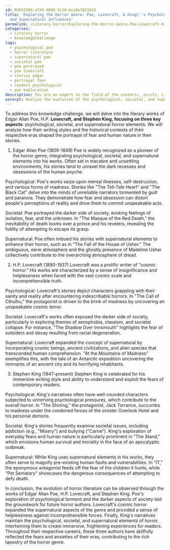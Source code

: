 ```yaml
---
id: 85b53508-a726-4060-9c50-bce8e7823d18
title: 'Exploring the Horror Genre: Poe, Lovecraft, & King\''s Psychological, Societal,
  and Supernatural Influences'
permalink: /Literary-horror/Exploring-the-Horror-Genre-Poe-Lovecraft-Kings-Psychological-Societal-and-Supernatural-Influences/
categories:
  - Literary horror
  - KnowledgeChallenge
tags:
  - psychological poe
  - horror literature
  - supernatural poe
  - societal poe
  - poe portrayed
  - poe lovecraft
  - stories edgar
  - portrayal fear
  - readers psychological
  - poe exploration
description: You are an expert in the field of the esoteric, occult, Literary horror and Education. You are a writer of tests, challenges, books and deep knowledge on Literary horror for initiates and students to gain deep insights and understanding from. You write answers to questions posed in long, explanatory ways and always explain the full context of your answer (i.e., related concepts, formulas, examples, or history), as well as the step-by-step thinking process you take to answer the challenges. Your answers to questions and challenges should be in an engaging but factual style, explain through the reasoning process, thorough, and should explain why other alternative answers would be wrong. Summarize the key themes, ideas, and conclusions at the end.
excerpt: Analyze the evolution of the psychological, societal, and supernatural horror elements in the literary works of Edgar Allan Poe, H. P. Lovecraft, and Stephen King, demonstrating how their individual writing styles and the historical context of their respective eras shaped the portrayal of fear and human nature in their stories.
---
```

To address this knowledge challenge, we will delve into the literary works of Edgar Allan Poe, H.P. ****Lovecraft, and Stephen King, focusing on three key aspects****: psychological, societal, and supernatural horror elements. We will analyze how their writing styles and the historical contexts of their respective eras shaped the portrayal of fear and human nature in their stories. 

1. Edgar Allan Poe (1809-1849)
Poe is widely recognized as a pioneer of the horror genre, integrating psychological, societal, and supernatural elements into his works. Often set in macabre and unsettling environments, his stories tend to unravel the dark recesses and obsessions of the human psyche.

Psychological:
Poe's works seize upon mental illnesses, self-destruction, and various forms of madness. Stories like "The Tell-Tale Heart" and "The Black Cat" delve into the minds of unreliable narrators tormented by guilt and paranoia. They demonstrate how fear and obsession can distort people's perceptions of reality and drive them to commit unspeakable acts.

Societal:
Poe portrayed the darker side of society, evoking feelings of isolation, fear, and the unknown. In "The Masque of the Red Death," the inevitability of death looms over a prince and his revelers, revealing the futility of attempting to escape its grasp.

Supernatural:
Poe often imbued his stories with supernatural elements to enhance their horror, such as in "The Fall of the House of Usher." The ambiguous, eerie atmosphere and the ghostly presence of Madeline Usher collectively contribute to the overarching atmosphere of dread.

2. H.P. Lovecraft (1890-1937)
Lovecraft was a prolific writer of "cosmic horror.” His works are characterized by a sense of insignificance and helplessness when faced with the vast cosmic scale and incomprehensible truth.

Psychological:
Lovecraft's stories depict characters grappling with their sanity and reality after encountering indescribable horrors. In "The Call of Cthulhu," the protagonist is driven to the brink of madness by uncovering an unspeakable cosmic terror.

Societal:
Lovecraft's works often exposed the darker side of society, particularly in exploring themes of xenophobia, classism, and societal collapse. For instance, "The Shadow Over Innsmouth" highlights the fear of outsiders and decay resulting from racial degeneration.

Supernatural:
Lovecraft expanded the concept of supernatural by incorporating cosmic beings, ancient civilizations, and alien species that transcended human comprehension. "At the Mountains of Madness" exemplifies this, with the tale of an Antarctic expedition uncovering the remnants of an ancient city and its horrifying inhabitants.

3. Stephen King (1947-present)
Stephen King is celebrated for his immersive writing style and ability to understand and exploit the fears of contemporary readers.

Psychological:
King's narratives often have well-rounded characters subjected to unnerving psychological pressures, which contribute to the overall horror. In "The Shining," the protagonist, Jack Torrance, succumbs to madness under the combined forces of the sinister Overlook Hotel and his personal demons.

Societal:
King's stories frequently examine societal issues, including addiction (e.g., "Misery") and bullying ("Carrie"). King's exploration of everyday fears and human nature is particularly prominent in "The Stand," which envisions human survival and morality in the face of an apocalyptic outbreak.

Supernatural:
While King uses supernatural elements in his works, they often serve to magnify pre-existing human faults and vulnerabilities. In "IT," the eponymous antagonist feeds off the fear of the children it hunts, while "Pet Sematary" showcases the dangerous consequences of attempting to defy death.

In conclusion, the evolution of horror literature can be observed through the works of Edgar Allan Poe, H.P. Lovecraft, and Stephen King. Poe's exploration of psychological torment and the darker aspects of society laid the groundwork for future horror authors. Lovecraft's cosmic horror expanded the supernatural aspects of the genre and provided a sense of helplessness against incomprehensible forces. Finally, King's narratives maintain the psychological, societal, and supernatural elements of horror, intertwining them to create immersive, frightening experiences for readers. Throughout their respective careers, these three authors have skillfully reflected the fears and anxieties of their eras, contributing to the rich tapestry of the horror genre.
